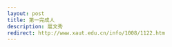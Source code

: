 ```yaml
---
layout: post
title: 第一完成人
description: 扈文秀
redirect: http://www.xaut.edu.cn/info/1008/1122.htm
---
```

